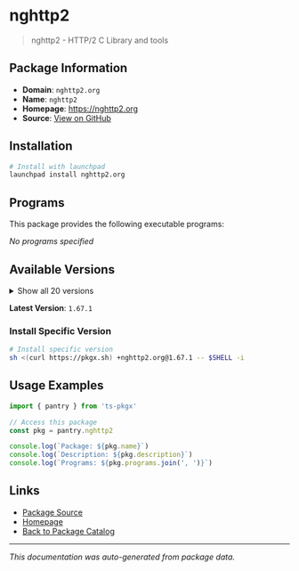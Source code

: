 # nghttp2

> nghttp2 - HTTP/2 C Library and tools

## Package Information

- **Domain**: `nghttp2.org`
- **Name**: `nghttp2`
- **Homepage**: https://nghttp2.org
- **Source**: [View on GitHub](https://github.com/pkgxdev/pantry/tree/main/projects/nghttp2.org/package.yml)

## Installation

```bash
# Install with launchpad
launchpad install nghttp2.org
```

## Programs

This package provides the following executable programs:

*No programs specified*

## Available Versions

<details>
<summary>Show all 20 versions</summary>

- `1.67.1`, `1.67.0`, `1.66.0`, `1.65.0`, `1.64.0`
- `1.63.0`, `1.62.1`, `1.62.0`, `1.61.0`, `1.60.0`
- `1.59.0`, `1.58.0`, `1.57.0`, `1.56.0`, `1.55.1`
- `1.55.0`, `1.54.0`, `1.53.0`, `1.52.0`, `1.51.0`

</details>

**Latest Version**: `1.67.1`

### Install Specific Version

```bash
# Install specific version
sh <(curl https://pkgx.sh) +nghttp2.org@1.67.1 -- $SHELL -i
```

## Usage Examples

```typescript
import { pantry } from 'ts-pkgx'

// Access this package
const pkg = pantry.nghttp2

console.log(`Package: ${pkg.name}`)
console.log(`Description: ${pkg.description}`)
console.log(`Programs: ${pkg.programs.join(', ')}`)
```

## Links

- [Package Source](https://github.com/pkgxdev/pantry/tree/main/projects/nghttp2.org/package.yml)
- [Homepage](https://nghttp2.org)
- [Back to Package Catalog](../../package-catalog.md)

---

*This documentation was auto-generated from package data.*
